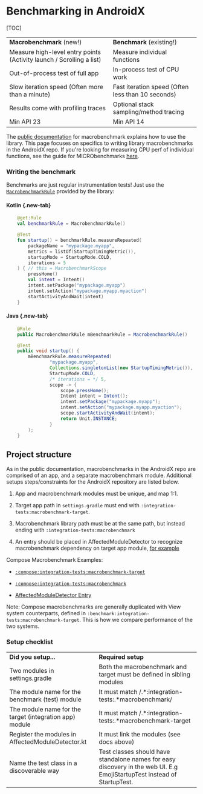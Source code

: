 # Benchmarking in AndroidX

[TOC]

<!-- Copied from macrobenchmark docs -->

<table>
    <tr>
      <td><strong>Macrobenchmark</strong> (new!)</td>
      <td><strong>Benchmark</strong> (existing!)</td>
    </tr>
    <tr>
        <td>Measure high-level entry points (Activity launch / Scrolling a list)</td>
        <td>Measure individual functions</td>
    </tr>
    <tr>
        <td>Out-of-process test of full app</td>
        <td>In-process test of CPU work</td>
    </tr>
    <tr>
        <td>Slow iteration speed (Often more than a minute)</td>
        <td>Fast iteration speed (Often less than 10 seconds)</td>
    </tr>
    <tr>
        <td>Results come with profiling traces</td>
        <td>Optional stack sampling/method tracing</td>
    </tr>
    <tr>
        <td>Min API 23</td>
        <td>Min API 14</td>
    </tr>
</table>

The
[public documentation](https://developer.android.com/studio/profile/macrobenchmark)
for macrobenchmark explains how to use the library. This page focuses on
specifics to writing library macrobenchmarks in the AndroidX repo. If you're
looking for measuring CPU perf of individual functions, see the guide for
MICRObenchmarks [here](/company/teams/androidx/benchmarking.md).

### Writing the benchmark

Benchmarks are just regular instrumentation tests! Just use the
[`MacrobenchmarkRule`](https://cs.android.com/androidx/platform/frameworks/support/+/androidx-main:benchmark/macro-junit4/src/main/java/androidx/benchmark/macro/junit4/MacrobenchmarkRule.kt)
provided by the library:

<section class="tabs">

#### Kotlin {.new-tab}

```kotlin
    @get:Rule
    val benchmarkRule = MacrobenchmarkRule()

    @Test
    fun startup() = benchmarkRule.measureRepeated(
        packageName = "mypackage.myapp",
        metrics = listOf(StartupTimingMetric()),
        startupMode = StartupMode.COLD,
        iterations = 5
    ) { // this = MacrobenchmarkScope
        pressHome()
        val intent = Intent()
        intent.setPackage("mypackage.myapp")
        intent.setAction("mypackage.myapp.myaction")
        startActivityAndWait(intent)
    }
```

#### Java {.new-tab}

```java
    @Rule
    public MacrobenchmarkRule mBenchmarkRule = MacrobenchmarkRule()

    @Test
    public void startup() {
        mBenchmarkRule.measureRepeated(
                "mypackage.myapp",
                Collections.singletonList(new StartupTimingMetric()),
                StartupMode.COLD,
                /* iterations = */ 5,
                scope -> {
                    scope.pressHome();
                    Intent intent = Intent();
                    intent.setPackage("mypackage.myapp");
                    intent.setAction("mypackage.myapp.myaction");
                    scope.startActivityAndWait(intent);
                    return Unit.INSTANCE;
                }
        );
    }
```

</section>

## Project structure

As in the public documentation, macrobenchmarks in the AndroidX repo are
comprised of an app, and a separate macrobenchmark module. Additional setups
steps/constraints for the AndroidX repository are listed below.

1.  App and macrobenchmark modules must be unique, and map 1:1.

1.  Target app path in `settings.gradle` must end with
    `:integration-tests:macrobenchmark-target`.

1.  Macrobenchmark library path must be at the same path, but instead ending
    with `:integration-tests:macrobenchmark`

1.  An entry should be placed in AffectedModuleDetector to recognize
    macrobenchmark dependency on target app module,
    [for example](https://cs.android.com/androidx/platform/frameworks/support/+/androidx-main:buildSrc/src/main/kotlin/androidx/build/dependencyTracker/AffectedModuleDetector.kt;l=518;drc=cfb504756386b6225a2176d1d6efe2f55d4fa564)

Compose Macrobenchmark Examples:

*   [`:compose:integration-tests:macrobenchmark-target`](https://cs.android.com/androidx/platform/frameworks/support/+/androidx-main:compose/integration-tests/macrobenchmark-target/)

*   [`:compose:integration-tests:macrobenchmark`](https://cs.android.com/androidx/platform/frameworks/support/+/androidx-main:compose/integration-tests/macrobenchmark/)

*   [AffectedModuleDetector Entry](https://cs.android.com/androidx/platform/frameworks/support/+/androidx-main:buildSrc/src/main/kotlin/androidx/build/dependencyTracker/AffectedModuleDetector.kt;l=526;drc=cfb504756386b6225a2176d1d6efe2f55d4fa564)

Note: Compose macrobenchmarks are generally duplicated with View system
counterparts, defined in `:benchmark:integration-tests:macrobenchmark-target`.
This is how we compare performance of the two systems.

### Setup checklist

<table>
    <tr>
      <td><strong>Did you setup...</strong></td>
      <td><strong>Required setup</strong></td>
    </tr>
    <tr>
        <td>Two modules in settings.gradle</td>
        <td>Both the macrobenchmark and target must be defined in sibling
          modules</td>
    </tr>
    <tr>
        <td>The module name for the benchmark (test) module</td>
        <td>It must match /.*:integration-tests:.*macrobenchmark/</td>
    </tr>
    <tr>
        <td>The module name for the target (integration app) module</td>
        <td>It must match /.*:integration-tests:.*macrobenchmark-target</td>
    </tr>
    <tr>
        <td>Register the modules in AffectedModuleDetector.kt</td>
        <td>It must link the modules (see docs above)</td>
    </tr>
    <tr>
        <td>Name the test class in a discoverable way</td>
        <td>Test classes should have standalone names for easy discovery in the
          web UI. E.g EmojiStartupTest instead of StartupTest.</td>
    </tr>
</table>
